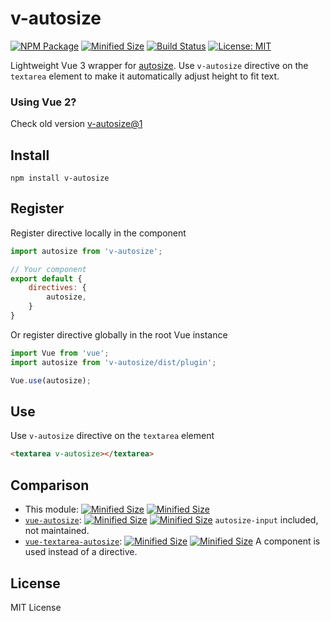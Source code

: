 # v-autosize

[![NPM Package](https://img.shields.io/npm/v/v-autosize.svg?style=flat-square)](https://www.npmjs.org/package/v-autosize)
[![Minified Size](https://img.shields.io/bundlephobia/min/v-autosize.svg?style=flat-square)](https://bundlephobia.com/result?p=v-autosize)
[![Build Status](https://img.shields.io/travis/com/shrpne/v-autosize/master.svg?style=flat-square)](https://travis-ci.com/shrpne/v-autosize)
[![License: MIT](https://img.shields.io/badge/License-MIT-yellow.svg?style=flat-square)](https://github.com/shrpne/v-autosize/blob/master/LICENSE)

Lightweight Vue 3 wrapper for [autosize](https://github.com/jackmoore/autosize).
Use `v-autosize` directive on the `textarea` element to make it automatically adjust height to fit text.

### Using Vue 2?
Check old version [v-autosize@1](https://github.com/shrpne/vue-inline-svg/tree/v1?tab=readme-ov-file)


## Install

```
npm install v-autosize
```


## Register

Register directive locally in the component
```js
import autosize from 'v-autosize';

// Your component
export default {
    directives: {
        autosize,
    }
}
```

Or register directive globally in the root Vue instance
```js
import Vue from 'vue';
import autosize from 'v-autosize/dist/plugin';

Vue.use(autosize);
```

## Use

Use `v-autosize` directive on the `textarea` element
```html
<textarea v-autosize></textarea>
```


## Comparison

- This module: [![Minified Size](https://img.shields.io/bundlephobia/min/v-autosize.svg?style=flat-square&label=minified)](https://bundlephobia.com/result?p=v-autosize) [![Minified Size](https://img.shields.io/bundlephobia/minzip/v-autosize.svg?style=flat-square&label=gzipped)](https://bundlephobia.com/result?p=v-autosize)
- [`vue-autosize`](https://github.com/mage3k/vue-autosize): [![Minified Size](https://img.shields.io/bundlephobia/min/vue-autosize.svg?style=flat-square&label=minified)](https://bundlephobia.com/result?p=vue-autosize) [![Minified Size](https://img.shields.io/bundlephobia/minzip/vue-autosize.svg?style=flat-square&label=gzipped)](https://bundlephobia.com/result?p=vue-autosize) `autosize-input` included, not maintained.
- [`vue-textarea-autosize`](https://github.com/devstark-com/vue-textarea-autosize): [![Minified Size](https://img.shields.io/bundlephobia/min/vue-textarea-autosize.svg?style=flat-square&label=minified)](https://bundlephobia.com/result?p=vue-textarea-autosize) [![Minified Size](https://img.shields.io/bundlephobia/minzip/vue-textarea-autosize.svg?style=flat-square&label=gzipped)](https://bundlephobia.com/result?p=vue-textarea-autosize) A component is used instead of a directive.


## License

MIT License
